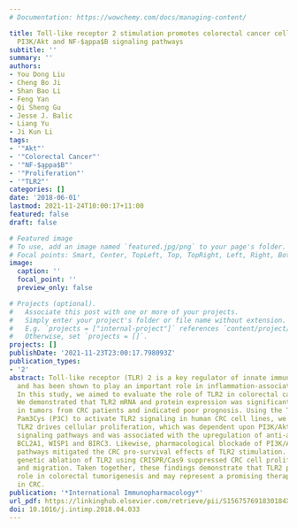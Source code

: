 ```yaml
---
# Documentation: https://wowchemy.com/docs/managing-content/

title: Toll-like receptor 2 stimulation promotes colorectal cancer cell growth via
  PI3K/Akt and NF-$ąppa$B signaling pathways
subtitle: ''
summary: ''
authors:
- You Dong Liu
- Cheng Bo Ji
- Shan Bao Li
- Feng Yan
- Qi Sheng Gu
- Jesse J. Balic
- Liang Yu
- Ji Kun Li
tags:
- '"Akt"'
- '"Colorectal Cancer"'
- '"NF-$ąppa$B"'
- '"Proliferation"'
- '"TLR2"'
categories: []
date: '2018-06-01'
lastmod: 2021-11-24T10:00:17+11:00
featured: false
draft: false

# Featured image
# To use, add an image named `featured.jpg/png` to your page's folder.
# Focal points: Smart, Center, TopLeft, Top, TopRight, Left, Right, BottomLeft, Bottom, BottomRight.
image:
  caption: ''
  focal_point: ''
  preview_only: false

# Projects (optional).
#   Associate this post with one or more of your projects.
#   Simply enter your project's folder or file name without extension.
#   E.g. `projects = ["internal-project"]` references `content/project/deep-learning/index.md`.
#   Otherwise, set `projects = []`.
projects: []
publishDate: '2021-11-23T23:00:17.798093Z'
publication_types:
- '2'
abstract: Toll-like receptor (TLR) 2 is a key regulator of innate immune responses
  and has been shown to play an important role in inflammation-associated cancers.
  In this study, we aimed to evaluate the role of TLR2 in colorectal cancer (CRC).
  We demonstrated that TLR2 mRNA and protein expression was significantly upregulated
  in tumors from CRC patients and indicated poor prognosis. Using the TLR2 agonist
  Pam3Cys (P3C) to activate TLR2 signaling in human CRC cell lines, we showed that
  TLR2 drives cellular proliferation, which was dependent upon PI3K/Akt and NF-$ąppa$B
  signaling pathways and was associated with the upregulation of anti-apoptotic genes
  BCL2A1, WISP1 and BIRC3. Likewise, pharmacological blockade of PI3K/Akt and NF-$p̨pa$B
  pathways mitigated the CRC pro-survival effects of TLR2 stimulation. Furthermore,
  genetic ablation of TLR2 using CRISPR/Cas9 suppressed CRC cell proliferation, invasion
  and migration. Taken together, these findings demonstrate that TLR2 plays an important
  role in colorectal tumorigenesis and may represent a promising therapeutic target
  in CRC.
publication: '*International Immunopharmacology*'
url_pdf: https://linkinghub.elsevier.com/retrieve/pii/S156757691830184X
doi: 10.1016/j.intimp.2018.04.033
---
```

